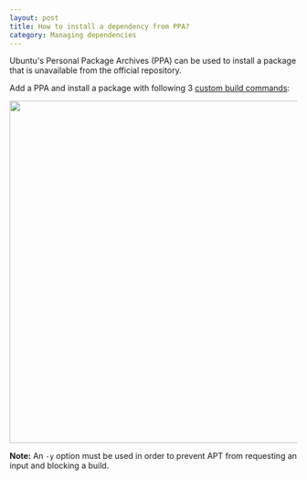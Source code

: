 ```yaml
---
layout: post
title: How to install a dependency from PPA?
category: Managing dependencies
---
```


Ubuntu's Personal Package Archives (PPA) can be used to install a package
that is unavailable from the official repository.

Add a PPA and install a package with following 3 [custom build
commands](/docs/custom-build-commands.html):

<img src="/docs/assets/img/how-to-install-dependency-from-ppa/ppa.png" width="600">

__Note:__ An `-y` option must be used in order to prevent APT from
requesting an input and blocking a build.
